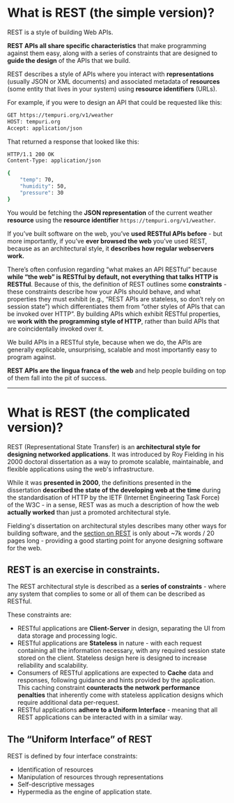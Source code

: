 # What is REST (the simple version)?

REST is a style of building Web APIs.

**REST APIs all share specific characteristics** that make programming against them easy, along with a series of constraints that are designed to **guide the design** of the APIs that we build.

REST describes a style of APIs where you interact with **representations** (usually JSON or XML documents) and associated metadata of **resources** (some entity that lives in your system) using **resource identifiers** (URLs).

For example, if you were to design an API that could be requested like this:

```bash
GET https://tempuri.org/v1/weather
HOST: tempuri.org
Accept: application/json
```

That returned a response that looked like this:

```bash
HTTP/1.1 200 OK
Content-Type: application/json

{
    "temp": 70,
    "humidity": 50,
    "pressure": 30
}
```

You would be fetching the **JSON representation** of the current weather **resource** using the **resource identifier** `https://tempuri.org/v1/weather`. 

If you’ve built software on the web, you’ve **used RESTful APIs before** - but more importantly, if you’ve **ever browsed the web** you’ve used REST, because as an architectural style, it **describes how regular webservers work.**

There’s often confusion regarding “what makes an API RESTful” because **while “the web” is RESTful by default, not everything that talks HTTP is RESTful**. Because of this, the definition of REST outlines some **constraints** - these constraints describe how your APIs should behave, and what properties they must exhibit (e.g., “REST APIs are stateless, so don’t rely on session state”) which differentiates them from “other styles of APIs that can be invoked over HTTP”. By building APIs which exhibit RESTful properties, we **work with the programming style of HTTP**, rather than build APIs that are coincidentally invoked over it.

We build APIs in a RESTful style, because when we do, the APIs are generally explicable, unsurprising, scalable and most importantly easy to program against.

**REST APIs are the lingua franca of the web** and help people building on top of them fall into the pit of success.

---
# What is REST (the complicated version)?

REST (Representational State Transfer) is an **architectural style for designing networked applications**. It was introduced by Roy Fielding in his 2000 doctoral dissertation as a way to promote scalable, maintainable, and flexible applications using the web's infrastructure.

While it was **presented in 2000**, the definitions presented in the dissertation **described the state of the developing web at the time** during the standardisation of HTTP by the IETF (Internet Engineering Task Force) of the W3C - in a sense, REST was as much a description of how the web **actually worked** than just a promoted architectural style.

Fielding's dissertation on architectural styles describes many other ways for building software, and the [section on REST](https://www.ics.uci.edu/~fielding/pubs/dissertation/rest_arch_style.htm) is only about ~7k words / 20 pages long - providing a good starting point for anyone designing software for the web.

## REST is an exercise in constraints.

The REST architectural style is described as a **series of constraints** - where any system that complies to some or all of them can be described as RESTful.

These constraints are:

- RESTful applications are **Client-Server** in design, separating the UI from data storage and processing logic.
- RESTful applications are **Stateless** in nature - with each request containing all the information necessary, with any required session state stored on the client. Stateless design here is designed to increase reliability and scalability.
- Consumers of RESTful applications are expected to **Cache** data and responses, following guidance and hints provided by the application. This caching constraint **counteracts the network performance penalties** that inherently come with stateless application designs which require additional data per-request.
- RESTful applications **adhere to a Uniform Interface** - meaning that all REST applications can be interacted with in a similar way.


## The “Uniform Interface” of REST

REST is defined by four interface constraints:

- Identification of resources
- Manipulation of resources through representations
- Self-descriptive messages
- Hypermedia as the engine of application state.

